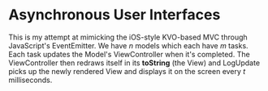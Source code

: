 # Asynchronous User Interfaces

This is my attempt at mimicking the iOS-style KVO-based MVC through JavaScript's
EventEmitter. We have *n* models which each have *m* tasks. Each task updates
the Model's ViewController when it's completed. The ViewController then redraws
itself in its **toString** (the View) and LogUpdate picks up the newly rendered
View and displays it on the screen every *t* milliseconds.
